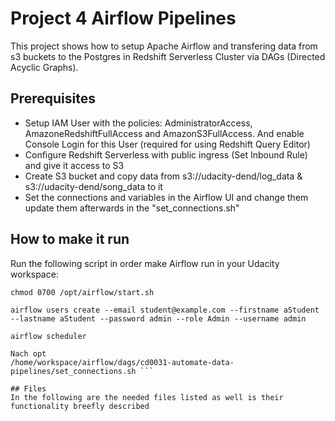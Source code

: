 # Project 4 Airflow Pipelines
This project shows how to setup Apache Airflow and transfering data from s3 buckets to the Postgres in Redshift Serverless Cluster via DAGs (Directed Acyclic Graphs).

## Prerequisites
- Setup IAM User with the policies: AdministratorAccess, AmazoneRedshiftFullAccess and AmazonS3FullAccess. And enable Console Login for this User (required for using Redshift Query Editor)
- Configure Redshift Serverless with public ingress (Set Inbound Rule) and give it access to S3
- Create S3 bucket and copy data from s3://udacity-dend/log_data & s3://udacity-dend/song_data to it
- Set the connections and variables in the Airflow UI and change them update them afterwards in the "set_connections.sh" 

## How to make it run
Run the following script in order make Airflow run in your Udacity workspace:
```chmod 0700 /opt/airflow/start-services.sh
chmod 0700 /opt/airflow/start.sh

airflow users create --email student@example.com --firstname aStudent --lastname aStudent --password admin --role Admin --username admin

airflow scheduler

Nach opt
/home/workspace/airflow/dags/cd0031-automate-data-pipelines/set_connections.sh ```

## Files
In the following are the needed files listed as well is their functionality breefly described


